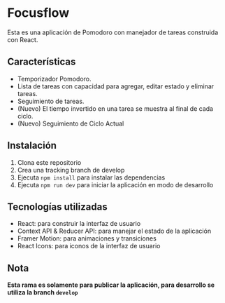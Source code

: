 # Focusflow

Esta es una aplicación de Pomodoro con manejador de tareas construida con React.

## Características

- Temporizador Pomodoro.
- Lista de tareas con capacidad para agregar, editar estado y eliminar tareas.
- Seguimiento de tareas.
- (Nuevo) El tiempo invertido en una tarea se muestra al final de cada ciclo.
- (Nuevo) Seguimiento de Ciclo Actual

## Instalación

1. Clona este repositorio
2. Crea una tracking branch de develop
3. Ejecuta `npm install` para instalar las dependencias
4. Ejecuta `npm run dev` para iniciar la aplicación en modo de desarrollo

## Tecnologías utilizadas

- React: para construir la interfaz de usuario
- Context API & Reducer API: para manejar el estado de la aplicación
- Framer Motion: para animaciones y transiciones
- React Icons: para iconos de la interfaz de usuario

## Nota

**Esta rama es solamente para publicar la aplicación, para desarrollo se utiliza la branch `develop`**
